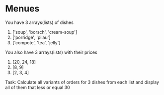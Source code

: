 # Menues

You have 3 arrays(lists) of dishes

1. ['soup',  'borsch', 'cream-soup']
2. ['porridge',  'pilau']
3. ['compote',  'tea', 'jelly']

You also have 3 arrays(lists) with their prices

1. [20, 24, 18]
2. [8, 9]
3. [2, 3, 4]

Task:
Calculate all variants of orders for 3 dishes from each list and display all of them that less or equal 30




